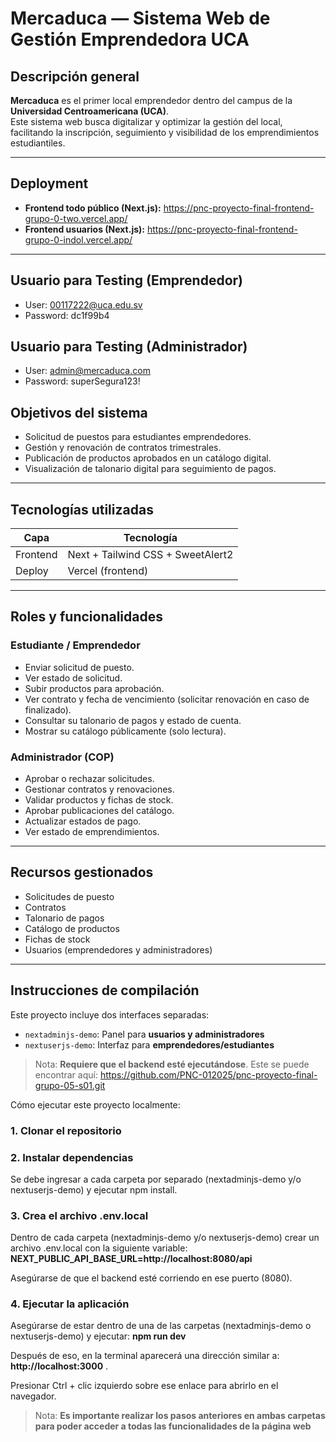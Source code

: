 # Mercaduca — Sistema Web de Gestión Emprendedora UCA

## Descripción general

**Mercaduca** es el primer local emprendedor dentro del campus de la **Universidad Centroamericana (UCA)**.  
Este sistema web busca digitalizar y optimizar la gestión del local, facilitando la inscripción, seguimiento y visibilidad de los emprendimientos estudiantiles.

---

## Deployment

- **Frontend todo público (Next.js):** https://pnc-proyecto-final-frontend-grupo-0-two.vercel.app/
-  **Frontend usuarios (Next.js):** https://pnc-proyecto-final-frontend-grupo-0-indol.vercel.app/

---

## Usuario para Testing (Emprendedor)

- User: 00117222@uca.edu.sv
- Password: dc1f99b4

## Usuario para Testing (Administrador)

- User: admin@mercaduca.com
- Password: superSegura123!

## Objetivos del sistema

- Solicitud de puestos para estudiantes emprendedores.
- Gestión y renovación de contratos trimestrales.
- Publicación de productos aprobados en un catálogo digital.
- Visualización de talonario digital para seguimiento de pagos.

---

## Tecnologías utilizadas

| Capa         | Tecnología                       |
|--------------|----------------------------------|
| Frontend     | Next + Tailwind CSS + SweetAlert2|
| Deploy       | Vercel (frontend)                |

---

## Roles y funcionalidades

### Estudiante / Emprendedor

- Enviar solicitud de puesto.
- Ver estado de solicitud.
- Subir productos para aprobación.
- Ver contrato y fecha de vencimiento (solicitar renovación en caso de finalizado).
- Consultar su talonario de pagos y estado de cuenta.
- Mostrar su catálogo públicamente (solo lectura).

### Administrador (COP)

- Aprobar o rechazar solicitudes.
- Gestionar contratos y renovaciones.
- Validar productos y fichas de stock.
- Aprobar publicaciones del catálogo.
- Actualizar estados de pago.
- Ver estado de emprendimientos.

---

## Recursos gestionados

- Solicitudes de puesto
- Contratos
- Talonario de pagos
- Catálogo de productos
- Fichas de stock
- Usuarios (emprendedores y administradores)

---

## Instrucciones de compilación

Este proyecto incluye dos interfaces separadas:
- `nextadminjs-demo`: Panel para **usuarios y administradores**
- `nextuserjs-demo`: Interfaz para **emprendedores/estudiantes**

> Nota: **Requiere que el backend esté ejecutándose**. Este se puede encontrar aquí:  https://github.com/PNC-012025/pnc-proyecto-final-grupo-05-s01.git

Cómo ejecutar este proyecto localmente:
### 1. Clonar el repositorio
### 2. Instalar dependencias
Se debe ingresar a cada carpeta por separado (nextadminjs-demo y/o nextuserjs-demo) y ejecutar npm install.
### 3. Crea el archivo .env.local
Dentro de cada carpeta (nextadminjs-demo y/o nextuserjs-demo) crear un archivo .env.local con la siguiente variable: **NEXT_PUBLIC_API_BASE_URL=http://localhost:8080/api**

Asegúrarse de que el backend esté corriendo en ese puerto (8080).
### 4. Ejecutar la aplicación
Asegúrarse de estar dentro de una de las carpetas (nextadminjs-demo o nextuserjs-demo) y ejecutar: **npm run dev** 

Después de eso, en la terminal aparecerá una dirección similar a: **http://localhost:3000** . 

Presionar Ctrl + clic izquierdo sobre ese enlace para abrirlo en el navegador.

> Nota: **Es importante realizar los pasos anteriores en ambas carpetas para poder acceder a todas las funcionalidades de la página web**



